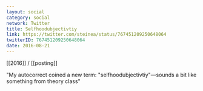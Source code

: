 ```yaml
---
layout: social
category: social
network: Twitter
title: Selfhoodubjectivtiy
link: https://twitter.com/steinea/status/767451209250648064
twitterID: 767451209250648064
date: 2016-08-21
---
```


[[2016]] / [[posting]]

"My autocorrect coined a new term: "selfhoodubjectivtiy"—sounds a bit like something from theory class"
